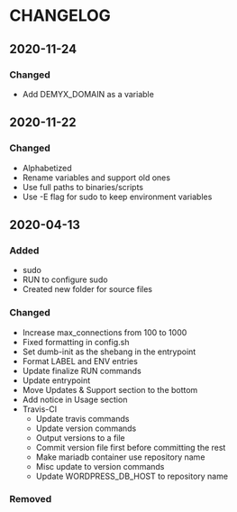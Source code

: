 # CHANGELOG

## 2020-11-24
### Changed
- Add DEMYX_DOMAIN as a variable

## 2020-11-22
### Changed
- Alphabetized
- Rename variables and support old ones
- Use full paths to binaries/scripts
- Use -E flag for sudo to keep environment variables

## 2020-04-13
### Added
- sudo
- RUN to configure sudo
- Created new folder for source files
### Changed
- Increase max_connections from 100 to 1000
- Fixed formatting in config.sh
- Set dumb-init as the shebang in the entrypoint
- Format LABEL and ENV entries
- Update finalize RUN commands
- Update entrypoint
- Move Updates & Support section to the bottom
- Add notice in Usage section
- Travis-CI
    - Update travis commands
    - Update version commands
    - Output versions to a file
    - Commit version file first before committing the rest
    - Make mariadb container use repository name
    - Misc update to version commands
    - Update WORDPRESS_DB_HOST to repository name
### Removed
